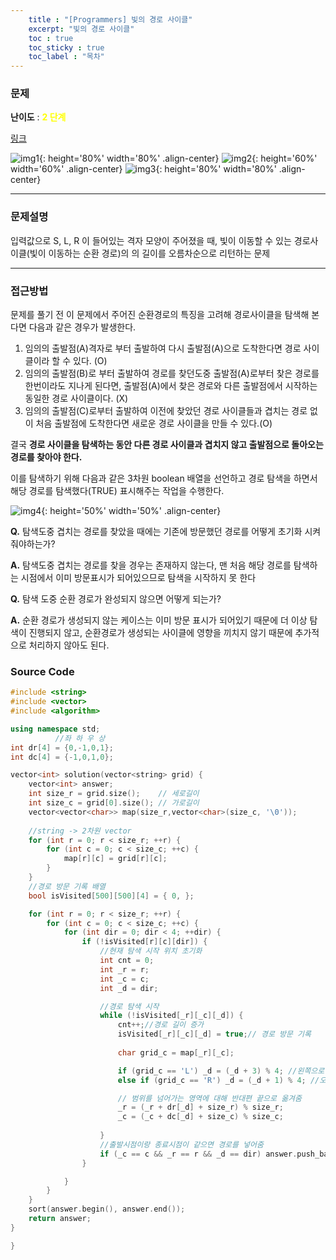 ```yaml
---
    title : "[Programmers] 빛의 경로 사이클"
    excerpt: "빛의 경로 사이클"
    toc : true
    toc_sticky : true
    toc_label : "목차"
---
```


### 문제
**난이도** : <span style="color:yellow">**2 단계**</span>

[링크](https://programmers.co.kr/learn/courses/30/lessons/86052)

![img1](https://drive.google.com/uc?id=1OzYw3eQrzS-F1QMdNyuYH7lVRb81PAPI){: height='80%' width='80%' .align-center}
![img2](https://drive.google.com/uc?id=118KEmU-xscuGF98mf5ls1LfPrCiLQJmk){: height='60%' width='60%'  .align-center}
![img3](https://drive.google.com/uc?id=1no9l66BDvRk_YQOdmZEyopoBiC49VOvJ){: height='80%' width='80%' .align-center}


------
### 문제설명

입력값으로 S, L, R 이 들어있는 격자 모양이 주어졌을 때, 빛이 이동할 수 있는 경로사이클(빛이 이동하는 순환 경로)의 의 길이를 오름차순으로 리턴하는 문제

------
### 접근방법

문제를 풀기 전 이 문제에서 주어진 순환경로의 특징을 고려해 경로사이클을 탐색해 본다면 다음과 같은 경우가 발생한다.

1. 임의의 출발점(A)격자로 부터 출발하여 다시 출발점(A)으로 도착한다면 경로 사이클이라 할 수 있다. (O)
2. 임의의 출발점(B)로 부터 출발하여 경로를 찾던도중 출발점(A)로부터 찾은 경로를 한번이라도 지나게 된다면, 출발점(A)에서 찾은 경로와 다른 출발점에서 시작하는 동일한 경로 사이클이다. (X)
3. 임의의 출발점(C)로부터 출발하여 이전에 찾았던 경로 사이클들과 겹치는 경로 없이 처음 출발점에 도착한다면 새로운 경로 사이클을 만들 수 있다.(O)

결국 **경로 사이클을 탐색하는 동안 다른 경로 사이클과 겹치지 않고 출발점으로 돌아오는 경로를 찾아야 한다.**

이를 탐색하기 위해 다음과 같은 3차원 boolean 배열을 선언하고 경로 탐색을 하면서 해당 경로를 탐색했다(TRUE) 표시해주는 작업을 수행한다.

![img4](https://drive.google.com/uc?id=1lHXlXhTI4lCpUIwlmOdkYz1CXSXbGOFw){: height='50%' width='50%' .align-center}

**Q.** 탐색도중 겹치는 경로를 찾았을 때에는 기존에 방문했던 경로를 어떻게 초기화 시켜줘야하는가?

**A.** 탐색도중 겹치는 경로를 찾을 경우는 존재하지 않는다, 맨 처음 해당 경로를 탐색하는 시점에서 이미 방문표시가 되어있으므로 탐색을 시작하지 못 한다

**Q.** 탐색 도중 순환 경로가 완성되지 않으면 어떻게 되는가?

**A.** 순환 경로가 생성되지 않는 케이스는 이미 방문 표시가 되어있기 때문에 더 이상 탐색이 진행되지 않고, 순환경로가 생성되는 사이클에 영향을 끼치지 않기 때문에 추가적으로 처리하지 않아도 된다.


### Source Code

```c++
#include <string>
#include <vector>
#include <algorithm>

using namespace std;
          //좌 하 우 상 
int dr[4] = {0,-1,0,1};
int dc[4] = {-1,0,1,0};

vector<int> solution(vector<string> grid) {
    vector<int> answer;
    int size_r = grid.size();    // 세로길이
    int size_c = grid[0].size(); // 가로길이
    vector<vector<char>> map(size_r,vector<char>(size_c, '\0'));
    
    //string -> 2차원 vector
    for (int r = 0; r < size_r; ++r) {
        for (int c = 0; c < size_c; ++c) {
            map[r][c] = grid[r][c];
        }
    }
    //경로 방문 기록 배열
    bool isVisited[500][500][4] = { 0, };

    for (int r = 0; r < size_r; ++r) {
        for (int c = 0; c < size_c; ++c) {
            for (int dir = 0; dir < 4; ++dir) {
                if (!isVisited[r][c][dir]) {
                    //현재 탐색 시작 위치 초기화
                    int cnt = 0;
                    int _r = r;
                    int _c = c;
                    int _d = dir;

                    //경로 탐색 시작
                    while (!isVisited[_r][_c][_d]) {
                        cnt++;//경로 길이 증가
                        isVisited[_r][_c][_d] = true;// 경로 방문 기록
                        
                        char grid_c = map[_r][_c];

                        if (grid_c == 'L') _d = (_d + 3) % 4; //왼쪽으로 방향 이동
                        else if (grid_c == 'R') _d = (_d + 1) % 4; //오른쪽으로 방향 이동

                        // 범위를 넘어가는 영역에 대해 반대편 끝으로 옮겨줌
                        _r = (_r + dr[_d] + size_r) % size_r;
                        _c = (_c + dc[_d] + size_c) % size_c;
                        
                    }
                    //출발시점이랑 종료시점이 같으면 경로를 넣어줌
                    if (_c == c && _r == r && _d == dir) answer.push_back(cnt);
                }

            }
        }
    }
    sort(answer.begin(), answer.end());
    return answer;
}

}
```